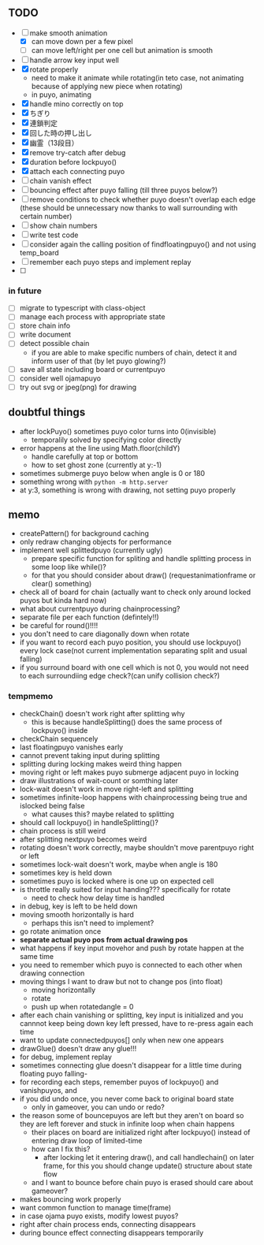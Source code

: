 ## TODO
- [ ] make smooth animation
  - [x] can move down per a few pixel
  - [ ] can move left/right per one cell but animation is smooth 
- [ ] handle arrow key input well
- [x] rotate properly
  - need to make it animate while rotating(in teto case, not animating because of applying new piece when rotating)
  - in puyo, animating
- [x] handle mino correctly on top
- [x] ちぎり
- [x] 連鎖判定
- [x] 回した時の押し出し
- [x] 幽霊（13段目）
- [x] remove try-catch after debug
- [x] duration before lockpuyo()
- [x] attach each connecting puyo
- [ ] chain vanish effect
- [ ] bouncing effect after puyo falling (till three puyos below?)
- [ ] remove conditions to check whether puyo doesn't overlap each edge (these should be unnecessary now thanks to wall surrounding with certain number)
- [ ] show chain numbers
- [ ] write test code
- [ ] consider again the calling position of findfloatingpuyo() and not using temp_board
- [ ] remember each puyo steps and implement replay
- [ ] 
### in future
- [ ] migrate to typescript with class-object
- [ ] manage each process with appropriate state
- [ ] store chain info
- [ ] write document
- [ ] detect possible chain
  - if you are able to make specific numbers of chain, detect it and inform user of that (by let puyo glowing?) 
- [ ] save all state including board or currentpuyo
- [ ] consider well ojamapuyo
- [ ] try out svg or jpeg(png) for drawing

## doubtful things
- after lockPuyo() sometimes puyo color turns into 0(invisible)
  - temporalily solved by specifying color directly
- error happens at the line using Math.floor(childY) 
  - handle carefully at top or bottom
  - how to set ghost zone (currently at y:-1)
- sometimes submerge puyo below when angle is 0 or 180
- something wrong with `python -m http.server`
- at y:3, something is wrong with drawing, not setting puyo properly

## memo
- createPattern() for background caching
- only redraw changing objects for performance
- implement well splittedpuyo (currently ugly)
  - prepare specific function for spliting and handle splitting process in some loop like while()?
  - for that you should consider about draw() (requestanimationframe or clear() something)
- check all of board for chain (actually want to check only around locked puyos but kinda hard now)
- what about currentpuyo during chainprocessing?
- separate file per each function (defintely!!)
- be careful for round()!!!!
- you don't need to care diagonally down when rotate
- if you want to record each puyo position, you should use lockpuyo() every lock case(not current implementation separating split and usual falling)
- if you surround board with one cell which is not 0, you would not need to each surroundiing edge check?(can unify collision check?)
### tempmemo
- checkChain() doesn't work right after splitting why
  - this is because handleSplitting() does the same process of lockpuyo() inside 
- checkChain sequencely
- last floatingpuyo vanishes early
- cannot prevent taking input during splitting
- splitting during locking makes weird thing happen
- moving right or left makes puyo submerge adjacent puyo in locking
- draw illustrations of wait-count or somthing later
- lock-wait doesn't work in move right-left and splitting
- sometimes infinite-loop happens with chainprocessing being true and islocked being false
  - what causes this? maybe related to splitting
- should call lockpuyo() in handleSplitting()?
- chain process is still weird
- after splitting nextpuyo becomes weird
- rotating doesn't work correctly, maybe shouldn't move parentpuyo right or left
- sometimes lock-wait doesn't work, maybe when angle is 180
- sometimes key is held down 
- sometimes puyo is locked where is one up on expected cell
- is throttle really suited for input handing??? specifically for rotate
   - need to check how delay time is handled
- in debug, key is left to be held down
- moving smooth horizontally is hard
  - perhaps this isn't need to implement?
- go rotate animation once
- **separate actual puyo pos from actual drawing pos**
- what happens if key input movehor and push by rotate happen at the same time
- you need to remember which puyo is connected to each other when drawing connection
- moving things I want to draw but not to change pos (into float)
  - moving horizontally
  - rotate
  - push up when rotatedangle = 0
- after each chain vanishing or splitting, key input is initialized and you cannnot keep being down key left pressed, have to re-press again each time
- want to update connectedpuyos[] only when new one appears
- drawGlue() doesn't draw any glue!!!
- for debug, implement replay
- sometimes connecting glue doesn't disappear for a little time during floating puyo falling-
- for recording each steps, remember puyos of lockpuyo() and vanishpuyos, and 
- if you did undo once, you never come back to original board state
  - only in gameover, you can undo or redo?
- the reason some of bouncepuyos are left but they aren't on board so they are left forever and stuck in infinite loop when chain happens
  - their places on board are initialized right after lockpuyo() instead of entering draw loop of limited-time
  - how can I fix this?
    - after locking let it entering draw(), and call handlechain() on later frame, for this you should change update() structure about state flow
  - and I want to bounce before chain puyo is erased
  should care about gameover?
- makes bouncing work properly
- want common function to manage time(frame)
- in case ojama puyo exists, modify lowest puyos?
- right after chain process ends, connecting disappears
- during bounce effect connecting disappears temporarily
